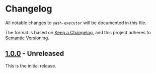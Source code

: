 # Changelog

All notable changes to `yash-executor` will be documented in this file.

The format is based on [Keep a Changelog](https://keepachangelog.com/en/1.1.0/),
and this project adheres to [Semantic Versioning](https://semver.org/spec/v2.0.0.html).

## [1.0.0] - Unreleased

This is the initial release.

[1.0.0]: https://github.com/magicant/yash-rs/releases/tag/yash-executor-1.0.0
